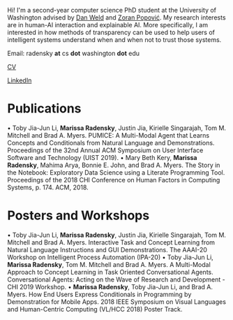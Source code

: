 Hi! I'm a second-year computer science PhD student at the University of Washington advised by [Dan Weld](https://www.cs.washington.edu/people/faculty/weld) and [Zoran Popović](https://homes.cs.washington.edu/~zoran/). My research interests are in human-AI interaction and explainable AI. More specifically, I am interested in how methods of transparency can be used to help users of intelligent systems understand when and when not to trust those systems. 

Email: radensky **at** cs **dot** washington **dot** edu

[CV](https://github.com/mradensky/research/raw/gh-pages/CVFinal.pdf) 

[LinkedIn](https://www.linkedin.com/in/marissa-radensky-51115a100/)

# Publications
• Toby Jia-Jun Li, **Marissa Radensky**, Justin Jia, Kirielle Singarajah, Tom M. Mitchell and Brad A. Myers. PUMICE: A Multi-Modal Agent that Learns Concepts and Conditionals from Natural Language and Demonstrations. Proceedings of the 32nd Annual ACM Symposium on User Interface Software and Technology (UIST 2019). 
• Mary Beth Kery, **Marissa Radensky**, Mahima Arya, Bonnie E. John, and Brad A. Myers. The Story in the Notebook:  Exploratory Data Science using a Literate Programming Tool. Proceedings of the 2018 CHI Conference on Human Factors in Computing Systems, p. 174. ACM, 2018. 

# Posters and Workshops
• Toby Jia-Jun Li, **Marissa Radensky**, Justin Jia, Kirielle Singarajah, Tom M. Mitchell and Brad A. Myers. Interactive Task and Concept Learning from Natural Language Instructions and GUI Demonstrations. The AAAI-20 Workshop on Intelligent Process Automation (IPA-20) 
• Toby Jia-Jun Li, **Marissa Radensky**, Tom M. Mitchell and Brad A. Myers. A Multi-Modal Approach to Concept Learning in Task Oriented Conversational Agents. Conversational Agents: Acting on the Wave of Research and Development - CHI 2019 Workshop. 
• **Marissa Radensky**, Toby Jia-Jun Li, and Brad A. Myers. How End Users Express Conditionals in Programming by Demonstration for Mobile Apps. 2018 IEEE Symposium on Visual Languages and Human-Centric Computing (VL/HCC  2018) Poster Track. 
